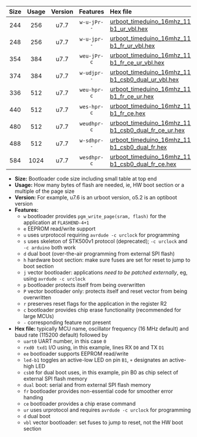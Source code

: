|Size|Usage|Version|Features|Hex file|
|:-:|:-:|:-:|:-:|:--|
|244|256|u7.7|`w-u-jPr--`|[urboot_timeduino_16mhz_115200bps_uart0_rxd0_txd1_led-b1_ur_vbl.hex](https://raw.githubusercontent.com/stefanrueger/urboot.hex/main/boards/timeduino/fcpu_16mhz/115200_bps/urboot_timeduino_16mhz_115200bps_uart0_rxd0_txd1_led-b1_ur_vbl.hex)|
|248|256|u7.7|`w-u-jpr--`|[urboot_timeduino_16mhz_115200bps_uart0_rxd0_txd1_led-b1_fr_ur_vbl.hex](https://raw.githubusercontent.com/stefanrueger/urboot.hex/main/boards/timeduino/fcpu_16mhz/115200_bps/urboot_timeduino_16mhz_115200bps_uart0_rxd0_txd1_led-b1_fr_ur_vbl.hex)|
|354|384|u7.7|`weu-jPr-c`|[urboot_timeduino_16mhz_115200bps_uart0_rxd0_txd1_ee_led-b1_fr_ce_ur_vbl.hex](https://raw.githubusercontent.com/stefanrueger/urboot.hex/main/boards/timeduino/fcpu_16mhz/115200_bps/urboot_timeduino_16mhz_115200bps_uart0_rxd0_txd1_ee_led-b1_fr_ce_ur_vbl.hex)|
|374|384|u7.7|`w-udjpr--`|[urboot_timeduino_16mhz_115200bps_uart0_rxd0_txd1_led-b1_csb0_dual_ur_vbl.hex](https://raw.githubusercontent.com/stefanrueger/urboot.hex/main/boards/timeduino/fcpu_16mhz/115200_bps/urboot_timeduino_16mhz_115200bps_uart0_rxd0_txd1_led-b1_csb0_dual_ur_vbl.hex)|
|336|512|u7.7|`weu-hpr-c`|[urboot_timeduino_16mhz_115200bps_uart0_rxd0_txd1_ee_led-b1_fr_ce_ur.hex](https://raw.githubusercontent.com/stefanrueger/urboot.hex/main/boards/timeduino/fcpu_16mhz/115200_bps/urboot_timeduino_16mhz_115200bps_uart0_rxd0_txd1_ee_led-b1_fr_ce_ur.hex)|
|440|512|u7.7|`wes-hpr-c`|[urboot_timeduino_16mhz_115200bps_uart0_rxd0_txd1_ee_led-b1_fr_ce.hex](https://raw.githubusercontent.com/stefanrueger/urboot.hex/main/boards/timeduino/fcpu_16mhz/115200_bps/urboot_timeduino_16mhz_115200bps_uart0_rxd0_txd1_ee_led-b1_fr_ce.hex)|
|480|512|u7.7|`weudhpr-c`|[urboot_timeduino_16mhz_115200bps_uart0_rxd0_txd1_ee_led-b1_csb0_dual_fr_ce_ur.hex](https://raw.githubusercontent.com/stefanrueger/urboot.hex/main/boards/timeduino/fcpu_16mhz/115200_bps/urboot_timeduino_16mhz_115200bps_uart0_rxd0_txd1_ee_led-b1_csb0_dual_fr_ce_ur.hex)|
|488|512|u7.7|`w-sdhpr--`|[urboot_timeduino_16mhz_115200bps_uart0_rxd0_txd1_led-b1_csb0_dual_fr.hex](https://raw.githubusercontent.com/stefanrueger/urboot.hex/main/boards/timeduino/fcpu_16mhz/115200_bps/urboot_timeduino_16mhz_115200bps_uart0_rxd0_txd1_led-b1_csb0_dual_fr.hex)|
|584|1024|u7.7|`wesdhpr-c`|[urboot_timeduino_16mhz_115200bps_uart0_rxd0_txd1_ee_led-b1_csb0_dual_fr_ce.hex](https://raw.githubusercontent.com/stefanrueger/urboot.hex/main/boards/timeduino/fcpu_16mhz/115200_bps/urboot_timeduino_16mhz_115200bps_uart0_rxd0_txd1_ee_led-b1_csb0_dual_fr_ce.hex)|

- **Size:** Bootloader code size including small table at top end
- **Usage:** How many bytes of flash are needed, ie, HW boot section or a multiple of the page size
- **Version:** For example, u7.6 is an urboot version, o5.2 is an optiboot version
- **Features:**
  + `w` bootloader provides `pgm_write_page(sram, flash)` for the application at `FLASHEND-4+1`
  + `e` EEPROM read/write support
  + `u` uses urprotocol requiring `avrdude -c urclock` for programming
  + `s` uses skeleton of STK500v1 protocol (deprecated); `-c urclock` and `-c arduino` both work
  + `d` dual boot (over-the-air programming from external SPI flash)
  + `h` hardware boot section: make sure fuses are set for reset to jump to boot section
  + `j` vector bootloader: applications *need to be patched externally*, eg, using `avrdude -c urclock`
  + `p` bootloader protects itself from being overwritten
  + `P` vector bootloader only: protects itself and reset vector from being overwritten
  + `r` preserves reset flags for the application in the register R2
  + `c` bootloader provides chip erase functionality (recommended for large MCUs)
  + `-` corresponding feature not present
- **Hex file:** typically MCU name, oscillator frequency (16 MHz default) and baud rate (115200 default) followed by
  + `uart0` UART number, in this case `0`
  + `rxd0 txd1` I/O using, in this example, lines RX `D0` and TX `D1`
  + `ee` bootloader supports EEPROM read/write
  + `led-b1` toggles an active-low LED on pin `B1`, `+` designates an active-high LED
  + `csb0` for dual boot uses, in this example, pin B0 as chip select of external SPI flash memory
  + `dual` boot: serial and from external SPI flash memory
  + `fr` bootloader provides non-essential code for smoother error handing
  + `ce` bootloader provides a chip erase command
  + `ur` uses urprotocol and requires `avrdude -c urclock` for programming
  + `d` dual boot
  + `vbl` vector bootloader: set fuses to jump to reset, not the HW boot section
